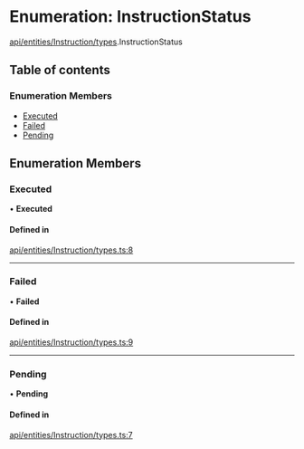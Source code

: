 # Enumeration: InstructionStatus

[api/entities/Instruction/types](../wiki/api.entities.Instruction.types).InstructionStatus

## Table of contents

### Enumeration Members

- [Executed](../wiki/api.entities.Instruction.types.InstructionStatus#executed)
- [Failed](../wiki/api.entities.Instruction.types.InstructionStatus#failed)
- [Pending](../wiki/api.entities.Instruction.types.InstructionStatus#pending)

## Enumeration Members

### Executed

• **Executed**

#### Defined in

[api/entities/Instruction/types.ts:8](https://github.com/PolymathNetwork/polymesh-sdk/blob/31dfa0dc/src/api/entities/Instruction/types.ts#L8)

___

### Failed

• **Failed**

#### Defined in

[api/entities/Instruction/types.ts:9](https://github.com/PolymathNetwork/polymesh-sdk/blob/31dfa0dc/src/api/entities/Instruction/types.ts#L9)

___

### Pending

• **Pending**

#### Defined in

[api/entities/Instruction/types.ts:7](https://github.com/PolymathNetwork/polymesh-sdk/blob/31dfa0dc/src/api/entities/Instruction/types.ts#L7)
